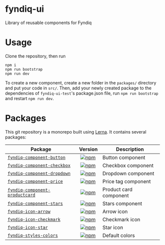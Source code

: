 # fyndiq-ui

Library of reusable components for Fyndiq

# Usage

Clone the repository, then run

```
npm i
npm run bootstrap
npm run dev
```

To create a new component, create a new folder in the `packages/` directory and put your code in `src/`. Then, add your newly created package to the dependencies of `fyndiq-ui-test`'s package.json file, run `npm run bootstrap` and restart `npm run dev`.


# Packages

This git repository is a monorepo built using [Lerna](//lernajs.io). It contains several packages:

| Package | Version | Description |
|------|----|----|
| [`fyndiq-component-button`](/packages/fyndiq-component-button) | [![npm](https://img.shields.io/npm/v/fyndiq-component-button.svg?maxAge=2592000)](https://www.npmjs.com/package/fyndiq-component-button) | Button component |
| [`fyndiq-component-checkbox`](/packages/fyndiq-component-checkbox) | [![npm](https://img.shields.io/npm/v/fyndiq-component-checkbox.svg?maxAge=2592000)](https://www.npmjs.com/package/fyndiq-component-checkbox) | Checkbox component |
| [`fyndiq-component-dropdown`](/packages/fyndiq-component-dropdown) | [![npm](https://img.shields.io/npm/v/fyndiq-component-dropdown.svg?maxAge=2592000)](https://www.npmjs.com/package/fyndiq-component-dropdown) | Dropdown component |
| [`fyndiq-component-price`](/packages/fyndiq-component-price) | [![npm](https://img.shields.io/npm/v/fyndiq-component-price.svg?maxAge=2592000)](https://www.npmjs.com/package/fyndiq-component-price) | Price tag component |
| [`fyndiq-component-productcard`](/packages/fyndiq-component-productcard) | [![npm](https://img.shields.io/npm/v/fyndiq-component-productcard.svg?maxAge=2592000)](https://www.npmjs.com/package/fyndiq-component-productcard) | Product card component |
| [`fyndiq-component-stars`](/packages/fyndiq-component-stars) | [![npm](https://img.shields.io/npm/v/fyndiq-component-stars.svg?maxAge=2592000)](https://www.npmjs.com/package/fyndiq-component-stars) | Stars component |
| [`fyndiq-icon-arrow`](/packages/fyndiq-icon-arrow) | [![npm](https://img.shields.io/npm/v/fyndiq-icon-arrow.svg?maxAge=2592000)](https://www.npmjs.com/package/fyndiq-icon-arrow) | Arrow icon |
| [`fyndiq-icon-checkmark`](/packages/fyndiq-icon-checkmark)  | [![npm](https://img.shields.io/npm/v/fyndiq-icon-checkmark.svg?maxAge=2592000)](https://www.npmjs.com/package/fyndiq-icon-checkmark) | Checkmark icon |
| [`fyndiq-icon-star`](/packages/fyndiq-icon-star) | [![npm](https://img.shields.io/npm/v/fyndiq-icon-star.svg?maxAge=2592000)](https://www.npmjs.com/package/fyndiq-icon-star) | Star icon |
| [`fyndiq-styles-colors`](/packages/fyndiq-styles-colors) | [![npm](https://img.shields.io/npm/v/fyndiq-styles-colors.svg?maxAge=2592000)](https://www.npmjs.com/package/fyndiq-styles-colors) | Default colors |
